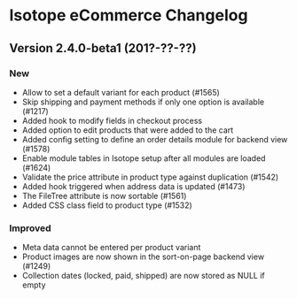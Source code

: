 Isotope eCommerce Changelog
===========================


Version 2.4.0-beta1 (201?-??-??)
--------------------------------

### New

- Allow to set a default variant for each product (#1565)
- Skip shipping and payment methods if only one option is available (#1217)
- Added hook to modify fields in checkout process
- Added option to edit products that were added to the cart
- Added config setting to define an order details module for backend view (#1578)
- Enable module tables in Isotope setup after all modules are loaded (#1624)
- Validate the price attribute in product type against duplication (#1542)
- Added hook triggered when address data is updated (#1473)
- The FileTree attribute is now sortable (#1561)
- Added CSS class field to product type (#1532)


### Improved

- Meta data cannot be entered per product variant
- Product images are now shown in the sort-on-page backend view (#1249)
- Collection dates (locked, paid, shipped) are now stored as NULL if empty